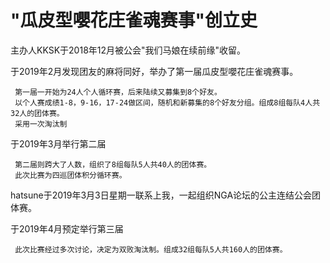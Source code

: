# "瓜皮型嚶花庄雀魂赛事"创立史

 主办人KKSK于2018年12月被公会"我们马娘在续前缘"收留。  

 于2019年2月发现团友的麻将同好，举办了第一届瓜皮型嚶花庄雀魂赛事。  

     第一届一开始为24人个人循环赛，后来陆续又募集到8个好友。  
     以个人赛成绩1-8，9-16，17-24做区间，随机和新募集的8个好友分组。组成8组每队4人共32人的团体赛。  
     采用一次淘汰制  

 于2019年3月举行第二届  

     第二届则跨大了人数，组织了8组每队5人共40人的团体赛。  
     此次比赛为四巡团体积分循环赛。  

 hatsune于2019年3月3日星期一联系上我，一起组织NGA论坛的公主连结公会团体赛。  

 于2019年4月预定举行第三届  

     此次比赛经过多次讨论，决定为双败淘汰制。组成32组每队5人共160人的团体赛。  